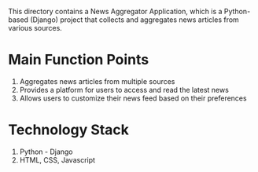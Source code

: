 This directory contains a News Aggregator Application, which is a Python-based (Django) project that collects and aggregates news articles from various sources.

# Main Function Points
1. Aggregates news articles from multiple sources
2. Provides a platform for users to access and read the latest news
3. Allows users to customize their news feed based on their preferences

# Technology Stack
1. Python - Django
2. HTML, CSS, Javascript
